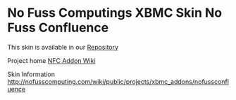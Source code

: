 No Fuss Computings XBMC Skin No Fuss Confluence
===========
This skin is available in our [Repository](https://github.com/NoFussComputing/nofussrepository)

Project home [NFC Addon Wiki](http://nofusscomputing.com/wiki/public/projects/xbmc_addons/home)

Skin Information http://nofusscomputing.com/wiki/public/projects/xbmc_addons/nofussconfluence
